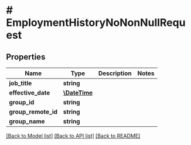 # # EmploymentHistoryNoNonNullRequest

## Properties

Name | Type | Description | Notes
------------ | ------------- | ------------- | -------------
**job_title** | **string** |  |
**effective_date** | [**\DateTime**](\DateTime.md) |  |
**group_id** | **string** |  |
**group_remote_id** | **string** |  |
**group_name** | **string** |  |

[[Back to Model list]](../../README.md#models) [[Back to API list]](../../README.md#endpoints) [[Back to README]](../../README.md)
